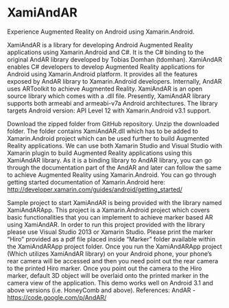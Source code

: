# XamiAndAR
Experience Augmented Reality on Android using Xamarin.Android.

XamiAndAR is a library for developing Android Augmented Reality applications using Xamarin.Android and C#. It is the C# binding to the original AndAR library developed by Tobias Domhan (tdomhan). XamiAndAR enables C# developers to develop Augmented Reality applications for Android using Xamarin.Android platform. It provides all the features exposed by AndAR library to Xamarin.Android developers. Internally, AndAR uses ARToolkit to achieve Augmented Reality. XamiAndAR is an open source library which comes with a .dll file. Presently, XamiAndAR library supports both armeabi and armeabi-v7a Android architectures. The library targets Android version: API Level 12 with Xamarin.Android v3.1 support. 

Download the zipped folder from GitHub repository. Unzip the downloaded folder. The folder contains XamiAndAR.dll which has to be added to Xamarin.Android project which can be used further to build Augmented Reality applications. We can use both Xamarin Studio and Visual Studio with Xamarin plugin to build Augmented Reality applications using this XamiAndAR library. As it is a binding library to AndAR library, you can go through the documentation part of the AndAR and later can follow the same to achieve Augmented Reality using Xamarin.Android. You can go through getting started documentation of Xamarin.Android here: http://developer.xamarin.com/guides/android/getting_started/ 

Sample project to start XamiAndAR is being provided with the library named XamiAndARApp. This project is a Xamarin.Android project which covers basic functionalities that you can implement to achieve marker based AR using XamiAndAR. In order to run this project provided with the library please use Visual Studio 2013 or Xamarin Studio. Please print the marker “Hiro” provided as a pdf file placed inside “Marker” folder available within the XamiAndARApp project folder. Once you run the XamiAndARApp project (Which utilizes XamiAndAR library) on your Android phone, your phone’s rear camera will be accessed and then you need point out the rear camera to the printed Hiro marker. Once you point out the camera to the Hiro marker, default 3D object will be overlaid onto the printed marker in the camera view of the application. This demo works well on Android 3.1 and above versions (i.e. HoneyComb and above). 
References:
AndAR - https://code.google.com/p/AndAR/ 
